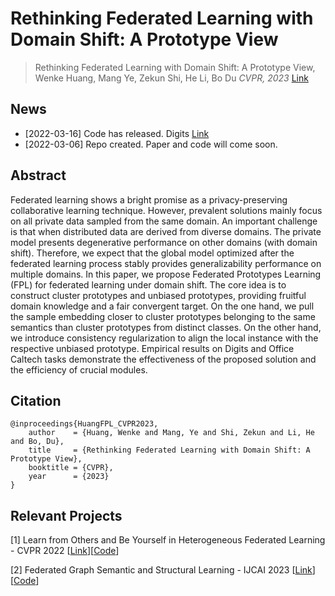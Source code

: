 # Rethinking Federated Learning with Domain Shift: A Prototype View

> Rethinking Federated Learning with Domain Shift: A Prototype View,            
> Wenke Huang, Mang Ye, Zekun Shi, He Li, Bo Du
> *CVPR, 2023*
> [Link](https://openaccess.thecvf.com/content/CVPR2023/papers/Huang_Rethinking_Federated_Learning_With_Domain_Shift_A_Prototype_View_CVPR_2023_paper.pdf)

## News
* [2022-03-16] Code has released. Digits [Link](https://drive.google.com/drive/folders/1SSv9dqQPBGyHS3rSwoFKmpBIeF4GX-i6?usp=sharing)
* [2022-03-06] Repo created. Paper and code will come soon.

## Abstract
Federated learning shows a bright promise as a privacy-preserving collaborative learning technique. However, prevalent solutions mainly focus on all private data sampled from the same domain. An important challenge is that when distributed data are derived from diverse domains. The private model presents degenerative performance on other domains (with domain shift). Therefore, we expect that the global model optimized after the federated learning process stably provides generalizability performance on multiple domains. In this paper, we propose Federated Prototypes Learning (FPL) for federated learning under domain shift. The core idea is to construct cluster prototypes and unbiased prototypes, providing fruitful domain knowledge and a fair convergent target. On the one hand, we pull the sample embedding closer to cluster prototypes belonging to the same semantics than cluster prototypes from distinct classes. On the other hand, we introduce consistency regularization to align the local instance with the respective unbiased prototype. Empirical results on Digits and Office Caltech tasks demonstrate the effectiveness of the proposed solution and the efficiency of crucial modules.

## Citation
```
@inproceedings{HuangFPL_CVPR2023,
    author    = {Huang, Wenke and Mang, Ye and Shi, Zekun and Li, He and Bo, Du},
    title     = {Rethinking Federated Learning with Domain Shift: A Prototype View},
    booktitle = {CVPR},
    year      = {2023}
}
```

## Relevant Projects
[1] Learn from Others and Be Yourself in Heterogeneous Federated Learning - CVPR 2022 [[Link](https://openaccess.thecvf.com/content/CVPR2022/papers/Huang_Learn_From_Others_and_Be_Yourself_in_Heterogeneous_Federated_Learning_CVPR_2022_paper.pdf)][[Code](https://github.com/WenkeHuang/FCCL)]

[2] Federated Graph Semantic and Structural Learning - IJCAI 2023 [[Link](https://marswhu.github.io/publications/files/FGSSL.pdf)][[Code](https://github.com/wgc-research/fgssl)]

